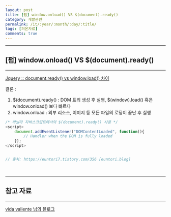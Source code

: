 ```yaml
---
layout: post
title: [펌] window.onload() VS $(document).ready()
category: 개발관련
permalink: /it/:year/:month/:day/:title/
tags: [퍼온자료]
comments: true
---
```


---

## [펌] window.onload() VS $(document).ready()

---

[Jquery :: document.ready() vs window.load() 차이](https://diaryofgreen.tistory.com/96)



결론 : 

1. $(document).ready() : DOM 트리 생성 후 실행, $(window).load() 혹은 window.onload() 보다 빠르다
2. window.onload : 외부 리소스, 이미지 등 모든 파일의 로딩이 끝난 후 실행

```javascript
/* 바닐라 자바스크립트에서의 $(document).ready() 사용 */
<script>
    document.addEventListener("DOMContentLoaded", function(){
    	// Handler when the DOM is fully loaded
    });
</script>


// 출처: https://euntori7.tistory.com/356 [euntori.blog]
```



<br>

---

## 참고 자료

---

[vida valiente 님의 블로그](https://diaryofgreen.tistory.com/)